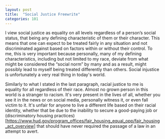 ```yaml
---
layout: post
title:  "Social Justice Freewrite"
categories: 101
---
```


I view social justice as equality on all levels regardless of a person’s social status, that being any defining characteristic of them or their character. This means that one can expect to be treated fairly in any situation and not discriminated against based on factors within or without their control. To me, this is very important because personally, many of my defining characteristics, including but not limited to my race, deviate from what might be considered the “social norm” by many and as a result, might possibly lead to myself being treated differently than others. Social injustice is unfortunately a very real thing in today's world.

Similarly to what I stated in the last paragraph, racial justice to me is equality for all regardless of their race. Almost no grown person in this world is a stranger to racism. It's very present in the lives of all, whether you see it in the news or on social media, personally witness it, or even fall victim to it. It's unfair for anyone to live a different life based on their racial identity, whether that be due to the inability to secure a good-paying job or (discriminatory housing practices)[https://www.hud.gov/program_offices/fair_housing_equal_opp/fair_housing_act_overview] that should have never required the passage of a law in an attempt to avert.
